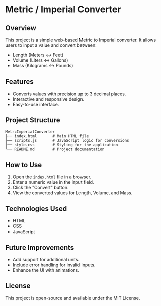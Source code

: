# Metric / Imperial Converter

## Overview
This project is a simple web-based Metric to Imperial converter. It allows users to input a value and convert between:

- Length (Meters ↔ Feet)
- Volume (Liters ↔ Gallons)
- Mass (Kilograms ↔ Pounds)

## Features
- Converts values with precision up to 3 decimal places.
- Interactive and responsive design.
- Easy-to-use interface.

## Project Structure
```
MetrcImperialConverter
├── index.html       # Main HTML file
├── scripts.js       # JavaScript logic for conversions
├── style.css        # Styling for the application
└── README.md        # Project documentation
```

## How to Use
1. Open the `index.html` file in a browser.
2. Enter a numeric value in the input field.
3. Click the "Convert" button.
4. View the converted values for Length, Volume, and Mass.

## Technologies Used
- HTML
- CSS
- JavaScript

## Future Improvements
- Add support for additional units.
- Include error handling for invalid inputs.
- Enhance the UI with animations.

## License
This project is open-source and available under the MIT License.
